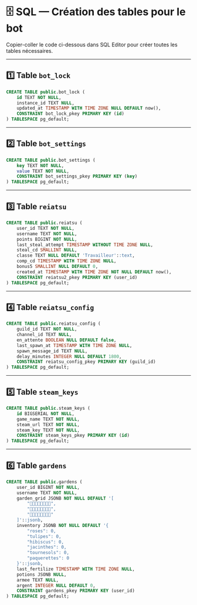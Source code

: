 # 🗄️ SQL — Création des tables pour le bot

Copier-coller le code ci-dessous dans SQL Editor pour créer toutes les tables nécessaires.

---

## 1️⃣ Table `bot_lock`

```sql
CREATE TABLE public.bot_lock (
    id TEXT NOT NULL,
    instance_id TEXT NULL,
    updated_at TIMESTAMP WITH TIME ZONE NULL DEFAULT now(),
    CONSTRAINT bot_lock_pkey PRIMARY KEY (id)
) TABLESPACE pg_default;
````

---

## 2️⃣ Table `bot_settings`

```sql
CREATE TABLE public.bot_settings (
    key TEXT NOT NULL,
    value TEXT NOT NULL,
    CONSTRAINT bot_settings_pkey PRIMARY KEY (key)
) TABLESPACE pg_default;
```

---

## 3️⃣ Table `reiatsu`

```sql
CREATE TABLE public.reiatsu (
    user_id TEXT NOT NULL,
    username TEXT NOT NULL,
    points BIGINT NOT NULL,
    last_steal_attempt TIMESTAMP WITHOUT TIME ZONE NULL,
    steal_cd SMALLINT NULL,
    classe TEXT NULL DEFAULT 'Travailleur'::text,
    comp_cd TIMESTAMP WITH TIME ZONE NULL,
    bonus5 SMALLINT NULL DEFAULT 0,
    created_at TIMESTAMP WITH TIME ZONE NOT NULL DEFAULT now(),
    CONSTRAINT reiatsu2_pkey PRIMARY KEY (user_id)
) TABLESPACE pg_default;
```

---

## 4️⃣ Table `reiatsu_config`

```sql
CREATE TABLE public.reiatsu_config (
    guild_id TEXT NOT NULL,
    channel_id TEXT NULL,
    en_attente BOOLEAN NULL DEFAULT false,
    last_spawn_at TIMESTAMP WITH TIME ZONE NULL,
    spawn_message_id TEXT NULL,
    delay_minutes INTEGER NULL DEFAULT 1800,
    CONSTRAINT reiatsu_config_pkey PRIMARY KEY (guild_id)
) TABLESPACE pg_default;
```

---

## 5️⃣ Table `steam_keys`

```sql
CREATE TABLE public.steam_keys (
    id BIGSERIAL NOT NULL,
    game_name TEXT NOT NULL,
    steam_url TEXT NOT NULL,
    steam_key TEXT NOT NULL,
    CONSTRAINT steam_keys_pkey PRIMARY KEY (id)
) TABLESPACE pg_default;
```

---

## 6️⃣ Table `gardens`

```sql
CREATE TABLE public.gardens (
    user_id BIGINT NOT NULL,
    username TEXT NOT NULL,
    garden_grid JSONB NOT NULL DEFAULT '[
        "🌱🌱🌱🌱🌱🌱🌱🌱",
        "🌱🌱🌱🌱🌱🌱🌱🌱",
        "🌱🌱🌱🌱🌱🌱🌱🌱"
    ]'::jsonb,
    inventory JSONB NOT NULL DEFAULT '{
        "roses": 0,
        "tulipes": 0,
        "hibiscus": 0,
        "jacinthes": 0,
        "tournesols": 0,
        "paquerettes": 0
    }'::jsonb,
    last_fertilize TIMESTAMP WITH TIME ZONE NULL,
    potions JSONB NULL,
    armee TEXT NULL,
    argent INTEGER NULL DEFAULT 0,
    CONSTRAINT gardens_pkey PRIMARY KEY (user_id)
) TABLESPACE pg_default;
```


